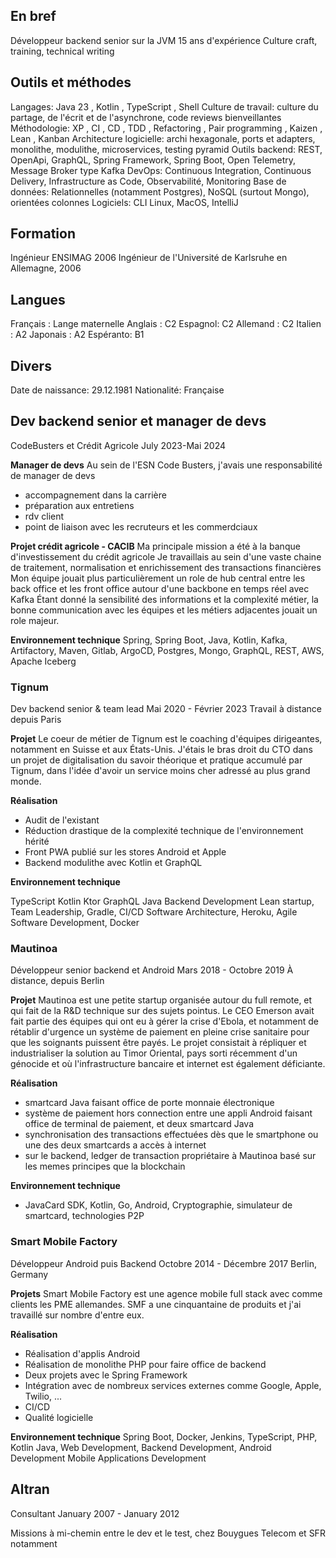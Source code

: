 
## En bref
Développeur backend senior sur la JVM
15 ans d'expérience
Culture craft, training, technical writing

## Outils et méthodes

Langages: Java 23 , Kotlin , TypeScript , Shell
Culture de travail: culture du partage, de l'écrit et de l'asynchrone, code reviews bienveillantes 
Méthodologie: XP , CI , CD  , TDD , Refactoring , Pair programming , Kaizen , Lean , Kanban
Architecture logicielle: archi hexagonale, ports et adapters, monolithe, modulithe, microservices, testing pyramid
Outils backend: REST, OpenApi, GraphQL, Spring Framework, Spring Boot, Open Telemetry, Message Broker type Kafka
DevOps: Continuous Integration, Continuous Delivery, Infrastructure as Code, Observabilité, Monitoring
Base de données: Relationnelles (notamment Postgres), NoSQL (surtout Mongo), orientées colonnes
Logiciels: CLI Linux, MacOS, IntelliJ

## Formation
Ingénieur ENSIMAG 2006
Ingénieur de l'Université de Karlsruhe en Allemagne, 2006
## Langues
Français : Lange maternelle
Anglais : C2
Espagnol: C2
Allemand : C2
Italien : A2
Japonais : A2
Espéranto: B1

## Divers
Date de naissance: 29.12.1981
Nationalité: Française


## Dev backend senior et manager de devs
CodeBusters et Crédit Agricole
July 2023-Mai 2024

**Manager de devs**
Au sein de l'ESN Code Busters, j'avais une responsabilité de manager de devs 
- accompagnement dans la carrière
- préparation aux entretiens
- rdv client
- point de liaison avec les recruteurs et les commerdciaux

**Projet crédit agricole - CACIB**
Ma principale mission a été à la banque d'investissement du crédit agricole
Je travaillais au sein d'une vaste chaine de traitement, normalisation et enrichissement des transactions financières
Mon équipe jouait plus particulièrement un role de hub central entre les back office et les front office autour d'une backbone en temps réel avec Kafka
Étant donné la sensibilité des informations et la complexité métier, la bonne communication avec les équipes et les métiers adjacentes jouait un role majeur.

**Environnement technique**
Spring, Spring Boot, Java, Kotlin, Kafka, Artifactory, Maven, Gitlab, ArgoCD, Postgres, Mongo, GraphQL, REST, AWS, Apache Iceberg


### Tignum
Dev backend senior & team lead
Mai 2020 - Février 2023
Travail à distance depuis Paris

**Projet**
Le coeur de métier de Tignum est le coaching d'équipes dirigeantes, notamment en Suisse et aux États-Unis. 
J'étais le bras droit du CTO dans un projet de digitalisation du savoir théorique et pratique accumulé par Tignum, dans l'idée d'avoir un service moins cher adressé au plus grand monde.

**Réalisation**
- Audit de l'existant
- Réduction drastique de la complexité technique de l'environnement hérité
- Front PWA publié sur les stores Android et Apple
- Backend modulithe avec Kotlin et GraphQL

**Environnement technique**

TypeScript Kotlin Ktor GraphQL Java Backend Development Lean startup, Team Leadership, Gradle, CI/CD Software Architecture, Heroku, Agile Software Development, Docker


### Mautinoa
Développeur senior backend et Android 
Mars 2018 - Octobre 2019
À distance, depuis Berlin

**Projet**
Mautinoa est une petite startup organisée autour du full remote, et qui fait de la R&D technique sur des sujets pointus. 
Le CEO Emerson avait fait partie des équipes qui ont eu à gérer la crise d'Ebola, et notamment de rétablir d'urgence un système de paiement en pleine crise sanitaire pour que les soignants puissent être payés. 
Le projet consistait à répliquer et industrialiser la solution au Timor Oriental, pays sorti récemment d'un génocide et où l'infrastructure bancaire et internet est également déficiante. 

**Réalisation**
- smartcard Java faisant office de porte monnaie électronique
- système de paiement hors connection entre une appli Android faisant office de terminal de paiement, et deux smartcard Java
- synchronisation des transactions effectuées dès que le smartphone ou une des deux smartcards a accès à internet
- sur le backend, ledger de transaction propriétaire à Mautinoa basé sur les memes principes que la blockchain

**Environnement technique**
- JavaCard SDK, Kotlin, Go, Android, Cryptographie, simulateur de smartcard, technologies P2P

### Smart Mobile Factory
Développeur Android puis Backend
Octobre 2014 - Décembre 2017
Berlin, Germany

**Projets**
Smart Mobile Factory est une agence mobile full stack avec comme clients les PME allemandes. SMF a une cinquantaine de produits et j'ai travaillé sur nombre d'entre eux. 

**Réalisation**
- Réalisation d'applis Android
- Réalisation de monolithe PHP pour faire office de backend
- Deux projets avec le Spring Framework
- Intégration avec de nombreux services externes comme Google, Apple, Twilio, ...
- CI/CD
- Qualité logicielle

**Environnement technique**
Spring Boot, Docker, Jenkins, TypeScript, PHP, Kotlin
Java, Web Development, Backend Development, Android Development
Mobile Applications Development

## Altran
Consultant
January 2007 - January 2012

Missions à mi-chemin entre le dev et le test, chez Bouygues Telecom et SFR notamment
